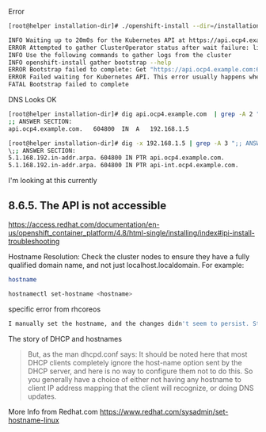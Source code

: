 
Error
```bash
[root@helper installation-dir]# ./openshift-install --dir=/installation-dir wait-for bootstrap-complete --log-level=info

INFO Waiting up to 20m0s for the Kubernetes API at https://api.ocp4.example.com:6443... 
ERROR Attempted to gather ClusterOperator status after wait failure: listing ClusterOperator objects: Get "https://api.ocp4.example.com:6443/apis/config.openshift.io/v1/clusteroperators": dial tcp 192.168.1.5:6443: connect: no route to host 
INFO Use the following commands to gather logs from the cluster 
INFO openshift-install gather bootstrap --help    
ERROR Bootstrap failed to complete: Get "https://api.ocp4.example.com:6443/version?timeout=32s": dial tcp 192.168.1.5:6443: connect: no route to host 
ERROR Failed waiting for Kubernetes API. This error usually happens when there is a problem on the bootstrap host that prevents creating a temporary control plane. 
FATAL Bootstrap failed to complete   
```

DNS Looks OK
```bash
[root@helper installation-dir]# dig api.ocp4.example.com  | grep -A 2 ";; ANSWER SECTION:" # Should match: 192.168.1.5
;; ANSWER SECTION:
api.ocp4.example.com.	604800	IN	A	192.168.1.5

[root@helper installation-dir]# dig -x 192.168.1.5 | grep -A 3 ";; ANSWER SECTION:"
\;; ANSWER SECTION:
5.1.168.192.in-addr.arpa. 604800 IN	PTR	api.ocp4.example.com.
5.1.168.192.in-addr.arpa. 604800 IN	PTR	api-int.ocp4.example.com.
```

I'm looking at this currently

## 8.6.5. The API is not accessible

https://access.redhat.com/documentation/en-us/openshift_container_platform/4.8/html-single/installing/index#ipi-install-troubleshooting

Hostname Resolution: Check the cluster nodes to ensure they have a fully qualified domain name, and not just localhost.localdomain. For example:

```bash
hostname

hostnamectl set-hostname <hostname>

```

specific error from rhcoreos
```bash
I manually set the hostname, and the changes didn't seem to persist. Still same errors.read udf 192.168.1.1:44327 -> 192.168.1.1:53 no route to host.
```

The story of DHCP and hostnames
> But, as the man dhcpd.conf says: It should be noted here that most DHCP clients completely ignore the host-name option sent by the DHCP server, and  here is no way to configure them not to do this. So you generally have a choice of either not having any hostname to client IP address mapping that the  client will recognize, or doing DNS updates. 

More Info from Redhat.com
https://www.redhat.com/sysadmin/set-hostname-linux

